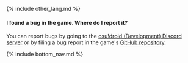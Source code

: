 {% include other_lang.md %}

#### I found a bug in the game. Where do I report it?

You can report bugs by going to the [osu!droid (Development) Discord server](https://discord.gg/Jumudbq7pz) or by filing a bug report in the game's [GitHub repository](https://github.com/osudroid/osu-droid/issues/new?&template=bug_report.md).

<!-- Don't touch this part thank you -->
{% include bottom_nav.md %}